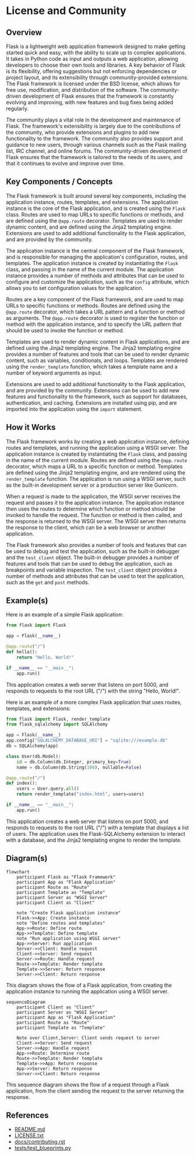 # License and Community
## Overview
Flask is a lightweight web application framework designed to make getting started quick and easy, with the ability to scale up to complex applications. It takes in Python code as input and outputs a web application, allowing developers to choose their own tools and libraries. A key behavior of Flask is its flexibility, offering suggestions but not enforcing dependencies or project layout, and its extensibility through community-provided extensions. The Flask framework is licensed under the BSD license, which allows for free use, modification, and distribution of the software. The community-driven development of Flask ensures that the framework is constantly evolving and improving, with new features and bug fixes being added regularly.

The community plays a vital role in the development and maintenance of Flask. The framework's extensibility is largely due to the contributions of the community, who provide extensions and plugins to add new functionality to the framework. The community also provides support and guidance to new users, through various channels such as the Flask mailing list, IRC channel, and online forums. The community-driven development of Flask ensures that the framework is tailored to the needs of its users, and that it continues to evolve and improve over time.

## Key Components / Concepts
The Flask framework is built around several key components, including the application instance, routes, templates, and extensions. The application instance is the core of the Flask application, and is created using the `Flask` class. Routes are used to map URLs to specific functions or methods, and are defined using the `@app.route` decorator. Templates are used to render dynamic content, and are defined using the Jinja2 templating engine. Extensions are used to add additional functionality to the Flask application, and are provided by the community.

The application instance is the central component of the Flask framework, and is responsible for managing the application's configuration, routes, and templates. The application instance is created by instantiating the `Flask` class, and passing in the name of the current module. The application instance provides a number of methods and attributes that can be used to configure and customize the application, such as the `config` attribute, which allows you to set configuration values for the application.

Routes are a key component of the Flask framework, and are used to map URLs to specific functions or methods. Routes are defined using the `@app.route` decorator, which takes a URL pattern and a function or method as arguments. The `@app.route` decorator is used to register the function or method with the application instance, and to specify the URL pattern that should be used to invoke the function or method.

Templates are used to render dynamic content in Flask applications, and are defined using the Jinja2 templating engine. The Jinja2 templating engine provides a number of features and tools that can be used to render dynamic content, such as variables, conditionals, and loops. Templates are rendered using the `render_template` function, which takes a template name and a number of keyword arguments as input.

Extensions are used to add additional functionality to the Flask application, and are provided by the community. Extensions can be used to add new features and functionality to the framework, such as support for databases, authentication, and caching. Extensions are installed using pip, and are imported into the application using the `import` statement.

## How it Works
The Flask framework works by creating a web application instance, defining routes and templates, and running the application using a WSGI server. The application instance is created by instantiating the `Flask` class, and passing in the name of the current module. Routes are defined using the `@app.route` decorator, which maps a URL to a specific function or method. Templates are defined using the Jinja2 templating engine, and are rendered using the `render_template` function. The application is run using a WSGI server, such as the built-in development server or a production server like Gunicorn.

When a request is made to the application, the WSGI server receives the request and passes it to the application instance. The application instance then uses the routes to determine which function or method should be invoked to handle the request. The function or method is then called, and the response is returned to the WSGI server. The WSGI server then returns the response to the client, which can be a web browser or another application.

The Flask framework also provides a number of tools and features that can be used to debug and test the application, such as the built-in debugger and the `test_client` object. The built-in debugger provides a number of features and tools that can be used to debug the application, such as breakpoints and variable inspection. The `test_client` object provides a number of methods and attributes that can be used to test the application, such as the `get` and `post` methods.

## Example(s)
Here is an example of a simple Flask application:
```python
from flask import Flask

app = Flask(__name__)

@app.route("/")
def hello():
    return "Hello, World!"

if __name__ == "__main__":
    app.run()
```
This application creates a web server that listens on port 5000, and responds to requests to the root URL ("/") with the string "Hello, World!".

Here is an example of a more complex Flask application that uses routes, templates, and extensions:
```python
from flask import Flask, render_template
from flask_sqlalchemy import SQLAlchemy

app = Flask(__name__)
app.config["SQLALCHEMY_DATABASE_URI"] = "sqlite:///example.db"
db = SQLAlchemy(app)

class User(db.Model):
    id = db.Column(db.Integer, primary_key=True)
    name = db.Column(db.String(100), nullable=False)

@app.route("/")
def index():
    users = User.query.all()
    return render_template("index.html", users=users)

if __name__ == "__main__":
    app.run()
```
This application creates a web server that listens on port 5000, and responds to requests to the root URL ("/") with a template that displays a list of users. The application uses the Flask-SQLAlchemy extension to interact with a database, and the Jinja2 templating engine to render the template.

## Diagram(s)
```mermaid
flowchart
    participant Flask as "Flask Framework"
    participant App as "Flask Application"
    participant Route as "Route"
    participant Template as "Template"
    participant Server as "WSGI Server"
    participant Client as "Client"

    note "Create Flask application instance"
    Flask->>App: Create instance
    note "Define routes and templates"
    App->>Route: Define route
    App->>Template: Define template
    note "Run application using WSGI server"
    App->>Server: Run application
    Server->>Client: Handle request
    Client->>Server: Send request
    Server->>Route: Handle request
    Route->>Template: Render template
    Template->>Server: Return response
    Server->>Client: Return response
```
This diagram shows the flow of a Flask application, from creating the application instance to running the application using a WSGI server.

```mermaid
sequenceDiagram
    participant Client as "Client"
    participant Server as "WSGI Server"
    participant App as "Flask Application"
    participant Route as "Route"
    participant Template as "Template"

    Note over Client,Server: Client sends request to server
    Client->>Server: Send request
    Server->>App: Handle request
    App->>Route: Determine route
    Route->>Template: Render template
    Template->>App: Return response
    App->>Server: Return response
    Server->>Client: Return response
```
This sequence diagram shows the flow of a request through a Flask application, from the client sending the request to the server returning the response.

## References
* [README.md](README.md)
* [LICENSE.txt](LICENSE.txt)
* [docs/contributing.rst](docs/contributing.rst)
* [tests/test_blueprints.py](tests/test_blueprints.py)